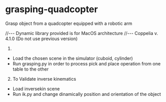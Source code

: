 # grasping-quadcopter
Grasp object from a quadcopter equipped with a robotic arm

//--- Dynamic library provided is for MacOS architecture
//--- Coppelia v. 4.1.0 (Do not use previous version)

1. 
- Load the chosen scene in the simulator (cuboid, cylinder)
- Run grasping.py in order to process pick and place operation from one table to the other

2. To Validate inverse kinematics
- Load inversekin scene
- Run ik.py and change dinamically position and orientation of the object



